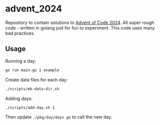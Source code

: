 # advent_2024
Repository to contain solutions to [Advent of Code 2024](https://adventofcode.com/2024). All
super rough code - written in golang just for fun to experiment. This code
uses many bad practices.

## Usage
Running a day:
```bash
go run main.go 1 example
```

Create data files for each day:
```bash
./scripts/mk-data-dir.sh
```

Adding days:
```bash
./scripts/add-day.sh 1
```
Then update `./pkg/day/days.go` to call the new day.

